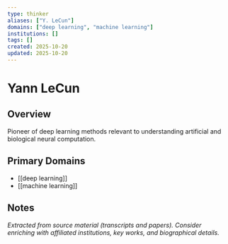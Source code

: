 ```yaml
---
type: thinker
aliases: ["Y. LeCun"]
domains: ["deep learning", "machine learning"]
institutions: []
tags: []
created: 2025-10-20
updated: 2025-10-20
---
```


# Yann LeCun

## Overview

Pioneer of deep learning methods relevant to understanding artificial and biological neural computation.

## Primary Domains

- [[deep learning]]
- [[machine learning]]

## Notes

*Extracted from source material (transcripts and papers). Consider enriching with affiliated institutions, key works, and biographical details.*
